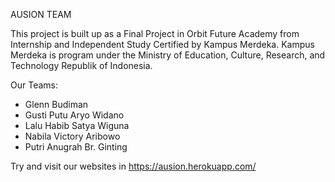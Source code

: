 AUSION TEAM

This project is built up as a Final Project in Orbit Future Academy from Internship and Independent Study Certified by Kampus Merdeka. Kampus Merdeka is program under the Ministry of Education, Culture, Research, and Technology Republik of Indonesia. 

Our Teams:
- Glenn Budiman
- Gusti Putu Aryo Widano
- Lalu Habib Satya Wiguna
- Nabila Victory Aribowo
- Putri Anugrah Br. Ginting

Try and visit our websites in
https://ausion.herokuapp.com/
